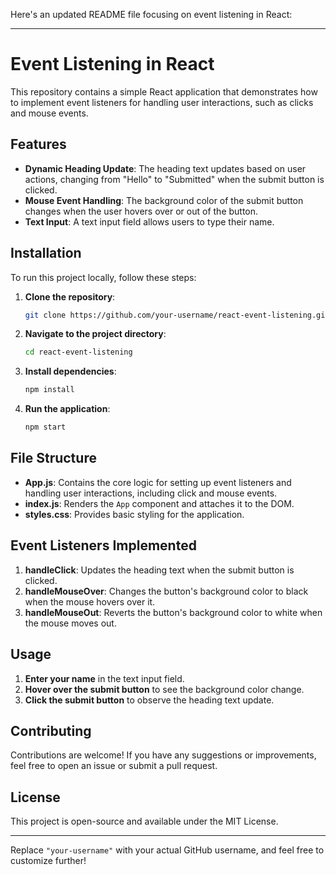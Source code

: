 Here's an updated README file focusing on event listening in React:

---

# Event Listening in React

This repository contains a simple React application that demonstrates how to implement event listeners for handling user interactions, such as clicks and mouse events.

## Features

- **Dynamic Heading Update**: The heading text updates based on user actions, changing from "Hello" to "Submitted" when the submit button is clicked.
- **Mouse Event Handling**: The background color of the submit button changes when the user hovers over or out of the button.
- **Text Input**: A text input field allows users to type their name.

## Installation

To run this project locally, follow these steps:

1. **Clone the repository**:
   ```bash
   git clone https://github.com/your-username/react-event-listening.git
   ```
2. **Navigate to the project directory**:
   ```bash
   cd react-event-listening
   ```
3. **Install dependencies**:
   ```bash
   npm install
   ```
4. **Run the application**:
   ```bash
   npm start
   ```

## File Structure

- **App.js**: Contains the core logic for setting up event listeners and handling user interactions, including click and mouse events.
- **index.js**: Renders the `App` component and attaches it to the DOM.
- **styles.css**: Provides basic styling for the application.

## Event Listeners Implemented

1. **handleClick**: Updates the heading text when the submit button is clicked.
2. **handleMouseOver**: Changes the button's background color to black when the mouse hovers over it.
3. **handleMouseOut**: Reverts the button's background color to white when the mouse moves out.

## Usage

1. **Enter your name** in the text input field.
2. **Hover over the submit button** to see the background color change.
3. **Click the submit button** to observe the heading text update.

## Contributing

Contributions are welcome! If you have any suggestions or improvements, feel free to open an issue or submit a pull request.

## License

This project is open-source and available under the MIT License.

---

Replace `"your-username"` with your actual GitHub username, and feel free to customize further!

